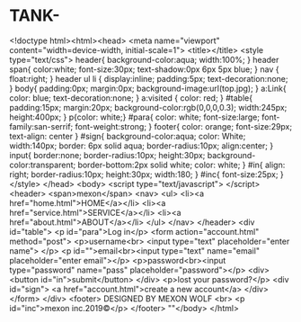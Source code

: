 # TANK-
&lt;!doctype html>&lt;html>&lt;head>    &lt;meta name="viewport" content="width=device-width, initial-scale=1">    &lt;title>&lt;/title>    &lt;style type="text/css"> header{   background-color:aqua;   width:100%; } header span{   color:white;   font-size:30px;   text-shadow:0px 6px 5px blue; }  nav {   float:right; } header ul li {   display:inline;   padding:5px;   text-decoration:none;   }  body{   padding:0px;   margin:0px;   background-image:url(top.jpg); }  a:Link{   color: blue;   text-decoration:none;    } a:visited {   color: red; } #table{   padding:15px;   margin:20px;   background-color:rgb(0,0,0,0.3);   width:245px;   height:400px; } p{color: white;} #para{   color: white;   font-size:large;   font-family:san-serrif;   font-weight:strong; } footer{   color: orange;   font-size:29px;   text-align: center } #sign{   background-color:aqua;   color: White;   width:140px;   border: 6px solid aqua;   border-radius:10px;   align:center; } input{ border:none;   border-radius:10px;   height:30px;   background-color:transparent;   border-bottom:2px solid white;   color: white; } #in{   align: right;   border-radius:10px;   height:30px;   width:180;          }  #inc{      font-size:25px; }   &lt;/style>   &lt;/head>   &lt;body>    &lt;script type="text/javascript">   &lt;/script>    &lt;header>     &lt;span>mexon&lt;/span>     &lt;nav>      &lt;ul>       &lt;li>&lt;a href="home.html">HOME&lt;/a>&lt;/li>       &lt;li>&lt;a href="service.html">SERVICE&lt;/a>&lt;/li>       &lt;li>&lt;a href="about.html">ABOUT&lt;/a>&lt;/li>      &lt;/ul>     &lt;/nav>    &lt;/header>    &lt;div id="table">     &lt;p id="para">Log in&lt;/p>     &lt;form action="account.html" method="post">      &lt;p>username&lt;br> &lt;input type="text" placeholder="enter name"> &lt;/p>      &lt;p id="">email&lt;br>&lt;input type="text" name="email" placeholder="enter email">&lt;/p>      &lt;p>password&lt;br>&lt;input type="password" name="pass" placeholder="password">&lt;/p>      &lt;div>      &lt;button id="in">submit&lt;/button>     &lt;/div>      &lt;p>lost your password?&lt;/p>      &lt;div id="sign">      &lt;a href="account.html">create a new account&lt;/a>     &lt;/div>     &lt;/form>   &lt;/div>     &lt;footer>     DESIGNED BY MEXON WOLF    &lt;br>     &lt;p id="inc">mexon inc.2019©&lt;/p>    &lt;/footer>      ""&lt;/body>  &lt;/html>
